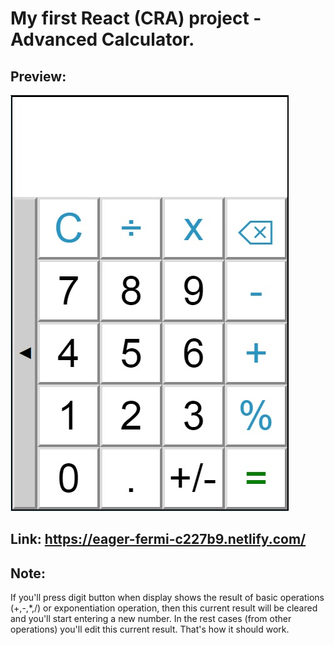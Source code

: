 # My first React (CRA) project - Advanced Calculator.

## Preview:

![alt text](preview.jpg "Advanced Calculator")

## Link: https://eager-fermi-c227b9.netlify.com/

## Note:

If you'll press digit button when display shows the result of basic operations (+,-,*,/) or exponentiation operation, then this current result will be cleared and you'll start entering a new number. In the rest cases (from other operations) you'll edit this current result. That's how it should work.
